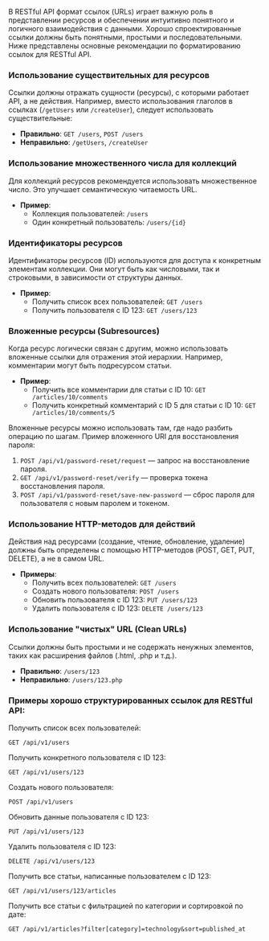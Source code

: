 В RESTful API формат ссылок (URLs) играет важную роль в представлении ресурсов и обеспечении интуитивно понятного и логичного взаимодействия с данными. Хорошо спроектированные ссылки должны быть понятными, простыми и последовательными. Ниже представлены основные рекомендации по форматированию ссылок для RESTful API.

### **Использование существительных для ресурсов**
Ссылки должны отражать сущности (ресурсы), с которыми работает API, а не действия. Например, вместо использования глаголов в ссылках (`/getUsers` или `/createUser`), следует использовать существительные:

- **Правильно**: `GET /users`, `POST /users`
- **Неправильно**: `/getUsers`, `/createUser`

### **Использование множественного числа для коллекций**
Для коллекций ресурсов рекомендуется использовать множественное число. Это улучшает семантическую читаемость URL.

- **Пример**:
  - Коллекция пользователей: `/users`
  - Один конкретный пользователь: `/users/{id}`

### **Идентификаторы ресурсов**
Идентификаторы ресурсов (ID) используются для доступа к конкретным элементам коллекции. Они могут быть как числовыми, так и строковыми, в зависимости от структуры данных.

- **Пример**:
  - Получить список всех пользователей: `GET /users`
  - Получить пользователя с ID 123: `GET /users/123`

### **Вложенные ресурсы (Subresources)**
Когда ресурс логически связан с другим, можно использовать вложенные ссылки для отражения этой иерархии. Например, комментарии могут быть подресурсом статьи.

- **Пример**:
  - Получить все комментарии для статьи с ID 10: `GET /articles/10/comments`
  - Получить конкретный комментарий с ID 5 для статьи с ID 10: `GET /articles/10/comments/5`

Вложенные ресурсы можно использовать там, где надо разбить операцию по шагам.
Пример вложенного URI для восстановления пароля:

1. `POST /api/v1/password-reset/request` — запрос на восстановление пароля.
2. `GET /api/v1/password-reset/verify` — проверка токена восстановления пароля.
3. `POST /api/v1/password-reset/save-new-password` — сброс пароля для пользователя с новым паролем и токеном.
### **Использование HTTP-методов для действий**
Действия над ресурсами (создание, чтение, обновление, удаление) должны быть определены с помощью HTTP-методов (POST, GET, PUT, DELETE), а не в самом URL.

- **Примеры**:
  - Получить всех пользователей: `GET /users`
  - Создать нового пользователя: `POST /users`
  - Обновить пользователя с ID 123: `PUT /users/123`
  - Удалить пользователя с ID 123: `DELETE /users/123`
### **Использование "чистых" URL (Clean URLs)**
Ссылки должны быть простыми и не содержать ненужных элементов, таких как расширения файлов (.html, .php и т.д.).

- **Правильно**: `/users/123`
- **Неправильно**: `/users/123.php`

### Примеры хорошо структурированных ссылок для RESTful API:

Получить список всех пользователей:
```http
GET /api/v1/users
```
Получить конкретного пользователя с ID 123:
```http
GET /api/v1/users/123
```
Создать нового пользователя:
```http
POST /api/v1/users
```
Обновить данные пользователя с ID 123:
```http
PUT /api/v1/users/123
```
Удалить пользователя с ID 123:
```http
DELETE /api/v1/users/123
```
Получить все статьи, написанные пользователем с ID 123:
```http
GET /api/v1/users/123/articles
```
Получить все статьи с фильтрацией по категории и сортировкой по дате:
```http
GET /api/v1/articles?filter[category]=technology&sort=published_at
```

